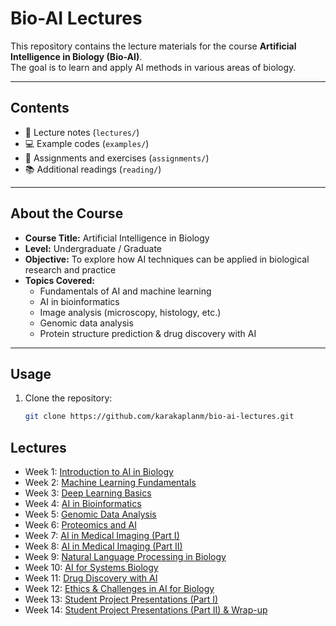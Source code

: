 # Bio-AI Lectures

This repository contains the lecture materials for the course **Artificial Intelligence in Biology (Bio-AI)**.  
The goal is to learn and apply AI methods in various areas of biology.  

---

## Contents

- 📖 Lecture notes (`lectures/`)
- 💻 Example codes (`examples/`)
- 🧪 Assignments and exercises (`assignments/`)
- 📚 Additional readings (`reading/`)

---

## About the Course

- **Course Title:** Artificial Intelligence in Biology  
- **Level:** Undergraduate / Graduate  
- **Objective:** To explore how AI techniques can be applied in biological research and practice  
- **Topics Covered:**  
  - Fundamentals of AI and machine learning  
  - AI in bioinformatics  
  - Image analysis (microscopy, histology, etc.)  
  - Genomic data analysis  
  - Protein structure prediction & drug discovery with AI  

---

## Usage

1. Clone the repository:
   ```bash
   git clone https://github.com/karakaplanm/bio-ai-lectures.git
   ```

 ## Lectures

- Week 1: <a href=https://github.com/karakaplanm/bio-ai-lectures/blob/main/lectures/week01.md>Introduction to AI in Biology</a>
- Week 2: <a href=https://github.com/karakaplanm/bio-ai-lectures/blob/main/lectures/week02.md>Machine Learning Fundamentals</a>
- Week 3: <a href=https://github.com/karakaplanm/bio-ai-lectures/blob/main/lectures/week03.md>Deep Learning Basics</a>
- Week 4: <a href=https://github.com/karakaplanm/bio-ai-lectures/blob/main/lectures/week04.md>AI in Bioinformatics</a>
- Week 5: <a href=https://github.com/karakaplanm/bio-ai-lectures/blob/main/lectures/week05.md>Genomic Data Analysis</a>
- Week 6: <a href=https://github.com/karakaplanm/bio-ai-lectures/blob/main/lectures/week06.md>Proteomics and AI</a>
- Week 7: <a href=https://github.com/karakaplanm/bio-ai-lectures/blob/main/lectures/week07.md>AI in Medical Imaging (Part I)</a>
- Week 8: <a href=https://github.com/karakaplanm/bio-ai-lectures/blob/main/lectures/week08.md>AI in Medical Imaging (Part II)</a>
- Week 9: <a href=https://github.com/karakaplanm/bio-ai-lectures/blob/main/lectures/week09.md>Natural Language Processing in Biology</a>
- Week 10: <a href=https://github.com/karakaplanm/bio-ai-lectures/blob/main/lectures/week10.md>AI for Systems Biology</a>
- Week 11: <a href=https://github.com/karakaplanm/bio-ai-lectures/blob/main/lectures/week11.md>Drug Discovery with AI</a>
- Week 12: <a href=https://github.com/karakaplanm/bio-ai-lectures/blob/main/lectures/week12.md>Ethics & Challenges in AI for Biology</a>
- Week 13: <a href=https://github.com/karakaplanm/bio-ai-lectures/blob/main/lectures/week13.md>Student Project Presentations (Part I)</a>
- Week 14: <a href=https://github.com/karakaplanm/bio-ai-lectures/blob/main/lectures/week14.md>Student Project Presentations (Part II) & Wrap-up</a>




